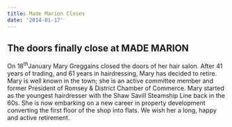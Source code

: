 ```yaml
---
title: Made Marion Closes
date: '2014-01-17'
---
```

## The doors finally close at MADE MARION

On 18<sup>th</sup>January Mary Greggains closed the doors of her hair salon. After 41 years of trading, and 61 years in hairdressing, Mary has decided to retire. Mary is well known in the town; she is an active committee member and former President of Romsey & District Chamber of Commerce. Mary started as the youngest hairdresser with the Shaw Savill Steamship Line back in the 60s. She is now embarking on a new career in property development converting the first floor of the shop into flats. We wish her a long, happy and active retirement.

